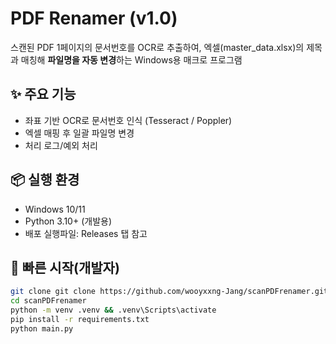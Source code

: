 # PDF Renamer (v1.0)

스캔된 PDF 1페이지의 문서번호를 OCR로 추출하여, 엑셀(master_data.xlsx)의 제목과 매칭해 **파일명을 자동 변경**하는 Windows용 매크로 프로그램

## ✨ 주요 기능
- 좌표 기반 OCR로 문서번호 인식 (Tesseract / Poppler)
- 엑셀 매핑 후 일괄 파일명 변경
- 처리 로그/예외 처리

## 📦 실행 환경
- Windows 10/11
- Python 3.10+ (개발용)
- 배포 실행파일: Releases 탭 참고

## 🔧 빠른 시작(개발자)
```bash
git clone git clone https://github.com/wooyxxng-Jang/scanPDFrenamer.git
cd scanPDFrenamer
python -m venv .venv && .venv\Scripts\activate
pip install -r requirements.txt
python main.py